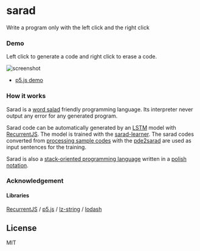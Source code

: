 sarad
======================

Write a program only with the left click and the right click

### Demo

Left click to generate a code and right click to erase a code.

![screenshot](http://abagames.sakura.ne.jp/16/sarad/screenshot.gif)

* [p5.js demo](http://abagames.sakura.ne.jp/16/sarad/app/index.html)

### How it works

Sarad is a [word salad](https://en.wikipedia.org/wiki/Word_salad) friendly programming language.
Its interpreter never output any error for any generated program.

Sarad code can be automatically generated by an [LSTM](https://en.wikipedia.org/wiki/Long_short-term_memory) model 
with [RecurrentJS](http://cs.stanford.edu/people/karpathy/recurrentjs/).
The model is trained with the [sarad-learner](https://github.com/abagames/sarad-learner).
The sarad codes converted from [processing sample codes](https://github.com/processing/processing-docs/tree/master/content/examples)
with the [pde2sarad](https://github.com/abagames/pde2sarad)
are used as input sentences for the training.

Sarad is also a [stack-oriented programming language](https://en.wikipedia.org/wiki/Stack-oriented_programming_language) 
written in a [polish notation](https://en.wikipedia.org/wiki/Polish_notation).

### Acknowledgement

#### Libraries

[RecurrentJS](https://github.com/karpathy/recurrentjs) /
[p5.js](http://p5js.org/) /
[lz-string](http://pieroxy.net/blog/pages/lz-string/index.html) /
[lodash](https://lodash.com/)

License
----------
MIT
